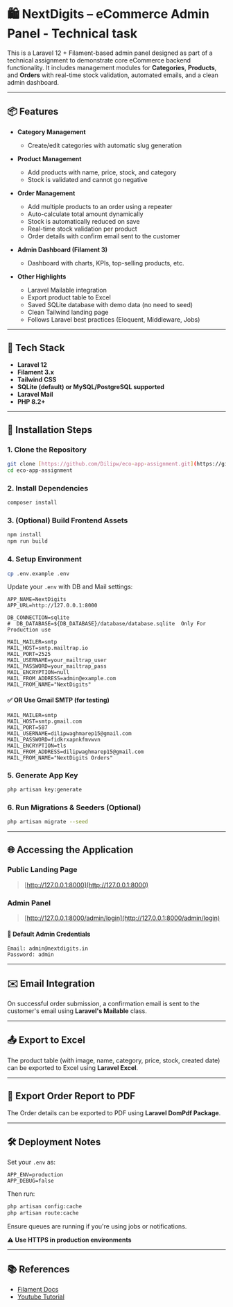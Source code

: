 # 🛍️ NextDigits – eCommerce Admin Panel - Technical task

This is a Laravel 12 + Filament-based admin panel designed as part of a technical assignment to demonstrate core eCommerce backend functionality. It includes management modules for **Categories**, **Products**, and **Orders** with real-time stock validation, automated emails, and a clean admin dashboard.

---

## 📦 Features

- **Category Management**
  - Create/edit categories with automatic slug generation

- **Product Management**
  - Add products with name, price, stock, and category
  - Stock is validated and cannot go negative

- **Order Management**
  - Add multiple products to an order using a repeater
  - Auto-calculate total amount dynamically
  - Stock is automatically reduced on save
  - Real-time stock validation per product
  - Order details with confirm email sent to the customer

- **Admin Dashboard (Filament 3)**
  - Dashboard with charts, KPIs, top-selling products, etc.

- **Other Highlights**
  - Laravel Mailable integration
  - Export product table to Excel
  - Saved SQLite database with demo data (no need to seed)
  - Clean Tailwind landing page
  - Follows Laravel best practices (Eloquent, Middleware, Jobs)

---

## 🚀 Tech Stack

- **Laravel 12**
- **Filament 3.x**
- **Tailwind CSS**
- **SQLite (default) or MySQL/PostgreSQL supported**
- **Laravel Mail**
- **PHP 8.2+**

---

## 🔧 Installation Steps

### 1. Clone the Repository

```bash
git clone [https://github.com/Dilipw/eco-app-assignment.git](https://github.com/Dilipw/eco-app-assignment.git)
cd eco-app-assignment
```

### 2. Install Dependencies

```bash
composer install
```

### 3. (Optional) Build Frontend Assets

```bash
npm install
npm run build
```

### 4. Setup Environment

```bash
cp .env.example .env
```

Update your `.env` with DB and Mail settings:

```env
APP_NAME=NextDigits
APP_URL=http://127.0.0.1:8000

DB_CONNECTION=sqlite
#  DB_DATABASE=${DB_DATABASE}/database/database.sqlite  Only For Production use 

MAIL_MAILER=smtp
MAIL_HOST=smtp.mailtrap.io
MAIL_PORT=2525
MAIL_USERNAME=your_mailtrap_user
MAIL_PASSWORD=your_mailtrap_pass
MAIL_ENCRYPTION=null
MAIL_FROM_ADDRESS=admin@example.com
MAIL_FROM_NAME="NextDigits"
```

#### ✅ OR Use Gmail SMTP (for testing)

```env
MAIL_MAILER=smtp
MAIL_HOST=smtp.gmail.com
MAIL_PORT=587
MAIL_USERNAME=dilipwaghmarep15@gmail.com
MAIL_PASSWORD=fidkrxapnkfmvwvn
MAIL_ENCRYPTION=tls
MAIL_FROM_ADDRESS=dilipwaghmarep15@gmail.com
MAIL_FROM_NAME="NextDigits Orders"
```

### 5. Generate App Key

```bash
php artisan key:generate
```

### 6. Run Migrations & Seeders (Optional)

```bash
php artisan migrate --seed
```

---

## 🌐 Accessing the Application

### Public Landing Page
> [http://127.0.0.1:8000](http://127.0.0.1:8000)

### Admin Panel
> [http://127.0.0.1:8000/admin/login](http://127.0.0.1:8000/admin/login)

#### 🔐 Default Admin Credentials

```text
Email: admin@nextdigits.in
Password: admin
```

---

## ✉️ Email Integration

On successful order submission, a confirmation email is sent to the customer's email using **Laravel's Mailable** class.

---

## 📤 Export to Excel

The product table (with image, name, category, price, stock, created date) can be exported to Excel using **Laravel Excel**.

---
## 🧾 Export Order Report to PDF


The Order details can be exported to PDF using **Laravel DomPdf Package**.

---

## 🛠 Deployment Notes

Set your `.env` as:

```env
APP_ENV=production
APP_DEBUG=false
```

Then run:

```bash
php artisan config:cache
php artisan route:cache
```

Ensure queues are running if you're using jobs or notifications.

**⚠️ Use HTTPS in production environments**

---

## 📚 References

- [Filament Docs](https://filamentphp.com/docs)
- [Youtube Tutorial](https://youtu.be/JOPe7DvUq1Y?si=cDoksTkSXkOaBJLu)


